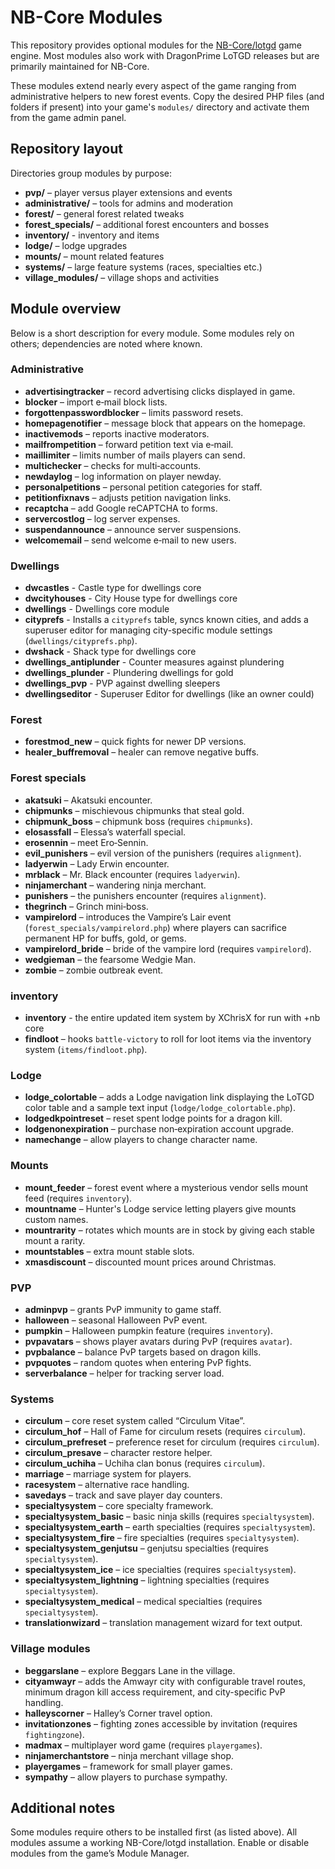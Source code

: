 # NB-Core Modules

This repository provides optional modules for the [NB-Core/lotgd](https://github.com/NB-Core/lotgd) game engine. Most modules also work with DragonPrime LoTGD releases but are primarily maintained for NB-Core.

These modules extend nearly every aspect of the game ranging from administrative helpers to new forest events. Copy the desired PHP files (and folders if present) into your game's `modules/` directory and activate them from the game admin panel.

## Repository layout

Directories group modules by purpose:

- **pvp/** – player versus player extensions and events
- **administrative/** – tools for admins and moderation
- **forest/** – general forest related tweaks
- **forest_specials/** – additional forest encounters and bosses
- **inventory/** - inventory and items 
- **lodge/** – lodge upgrades
- **mounts/** – mount related features
- **systems/** – large feature systems (races, specialties etc.)
- **village_modules/** – village shops and activities

## Module overview

Below is a short description for every module. Some modules rely on others; dependencies are noted where known.

### Administrative
- **advertisingtracker** – record advertising clicks displayed in game.
- **blocker** – import e‑mail block lists.
- **forgottenpasswordblocker** – limits password resets.
- **homepagenotifier** – message block that appears on the homepage.
- **inactivemods** – reports inactive moderators.
- **mailfrompetition** – forward petition text via e‑mail.
- **maillimiter** – limits number of mails players can send.
- **multichecker** – checks for multi‐accounts.
- **newdaylog** – log information on player newday.
- **personalpetitions** – personal petition categories for staff.
- **petitionfixnavs** – adjusts petition navigation links.
- **recaptcha** – add Google reCAPTCHA to forms.
- **servercostlog** – log server expenses.
- **suspendannounce** – announce server suspensions.
- **welcomemail** – send welcome e‑mail to new users.

### Dwellings
- **dwcastles** - Castle type for dwellings core
- **dwcityhouses** - City House type for dwellings core
- **dwellings** - Dwellings core module
- **cityprefs** - Installs a `cityprefs` table, syncs known cities, and adds a superuser editor for managing city-specific module settings (`dwellings/cityprefs.php`).
- **dwshack** - Shack type for dwellings core
- **dwellings_antiplunder** - Counter measures against plundering
- **dwellings_plunder** - Plundering dwellings for gold
- **dwellings_pvp** - PVP against dwelling sleepers
- **dwellingseditor** - Superuser Editor for dwellings (like an owner could)

### Forest
- **forestmod_new** – quick fights for newer DP versions.
- **healer_buffremoval** – healer can remove negative buffs.

### Forest specials
- **akatsuki** – Akatsuki encounter.
- **chipmunks** – mischievous chipmunks that steal gold.
- **chipmunk_boss** – chipmunk boss (requires `chipmunks`).
- **elosassfall** – Elessa’s waterfall special.
- **erosennin** – meet Ero‑Sennin.
- **evil_punishers** – evil version of the punishers (requires `alignment`).
- **ladyerwin** – Lady Erwin encounter.
- **mrblack** – Mr. Black encounter (requires `ladyerwin`).
- **ninjamerchant** – wandering ninja merchant.
- **punishers** – the punishers encounter (requires `alignment`).
- **thegrinch** – Grinch mini‑boss.
- **vampirelord** – introduces the Vampire’s Lair event (`forest_specials/vampirelord.php`) where players can sacrifice permanent HP for buffs, gold, or gems.
- **vampirelord_bride** – bride of the vampire lord (requires `vampirelord`).
- **wedgieman** – the fearsome Wedgie Man.
- **zombie** – zombie outbreak event.

### inventory
- **inventory** - the entire updated item system by XChrisX for run with +nb core
- **findloot** – hooks `battle-victory` to roll for loot items via the inventory system (`items/findloot.php`).

### Lodge
- **lodge_colortable** – adds a Lodge navigation link displaying the LoTGD color table and a sample text input (`lodge/lodge_colortable.php`).
- **lodgedkpointreset** – reset spent lodge points for a dragon kill.
- **lodgenonexpiration** – purchase non‑expiration account upgrade.
- **namechange** – allow players to change character name.

### Mounts
- **mount_feeder** – forest event where a mysterious vendor sells mount feed (requires `inventory`).
- **mountname** – Hunter's Lodge service letting players give mounts custom names.
- **mountrarity** – rotates which mounts are in stock by giving each stable mount a rarity.
- **mountstables** – extra mount stable slots.
- **xmasdiscount** – discounted mount prices around Christmas.

### PVP
- **adminpvp** – grants PvP immunity to game staff.
- **halloween** – seasonal Halloween PvP event.
- **pumpkin** – Halloween pumpkin feature (requires `inventory`).
- **pvpavatars** – shows player avatars during PvP (requires `avatar`).
- **pvpbalance** – balance PvP targets based on dragon kills.
- **pvpquotes** – random quotes when entering PvP fights.
- **serverbalance** – helper for tracking server load.

### Systems
- **circulum** – core reset system called “Circulum Vitae”.
- **circulum_hof** – Hall of Fame for circulum resets (requires `circulum`).
- **circulum_prefreset** – preference reset for circulum (requires `circulum`).
- **circulum_presave** – character restore helper.
- **circulum_uchiha** – Uchiha clan bonus (requires `circulum`).
- **marriage** – marriage system for players.
- **racesystem** – alternative race handling.
- **savedays** – track and save player day counters.
- **specialtysystem** – core specialty framework.
- **specialtysystem_basic** – basic ninja skills (requires `specialtysystem`).
- **specialtysystem_earth** – earth specialties (requires `specialtysystem`).
- **specialtysystem_fire** – fire specialties (requires `specialtysystem`).
- **specialtysystem_genjutsu** – genjutsu specialties (requires `specialtysystem`).
- **specialtysystem_ice** – ice specialties (requires `specialtysystem`).
- **specialtysystem_lightning** – lightning specialties (requires `specialtysystem`).
- **specialtysystem_medical** – medical specialties (requires `specialtysystem`).
- **translationwizard** – translation management wizard for text output.

### Village modules
- **beggarslane** – explore Beggars Lane in the village.
- **cityamwayr** – adds the Amwayr city with configurable travel routes, minimum dragon kill access requirement, and city-specific PvP handling.
- **halleyscorner** – Halley’s Corner travel option.
- **invitationzones** – fighting zones accessible by invitation (requires `fightingzone`).
- **madmax** – multiplayer word game (requires `playergames`).
- **ninjamerchantstore** – ninja merchant village shop.
- **playergames** – framework for small player games.
- **sympathy** – allow players to purchase sympathy.

## Additional notes

Some modules require others to be installed first (as listed above). All modules assume a working NB-Core/lotgd installation. Enable or disable modules from the game’s Module Manager.
